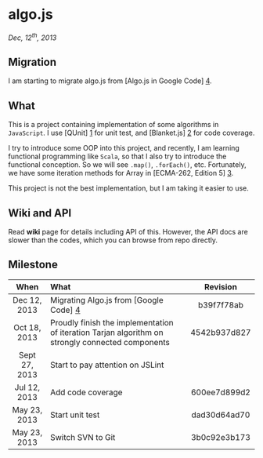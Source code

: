 # algo.js

_Dec, 12<sup>th</sup>, 2013_

## Migration
I am starting to migrate algo.js from [Algo.js in Google Code] [4].

## What
This is a project containing implementation of some algorithms in `JavaScript`. I use [QUnit] [1] for unit test, and [Blanket.js] [2] for code coverage.

I try to introduce some OOP into this project, and recently, I am learning functional programming like `Scala`, so that I also try to introduce the functional conception. So we will see `.map()`, `.forEach()`, etc. Fortunately, we have some iteration methods for Array in [ECMA-262, Edition 5] [3].

This project is not the best implementation, but I am taking it easier to use.

## Wiki and API
Read __wiki__ page for details including API of this. However, the API docs are slower than the codes, which you can browse from repo directly.

## Milestone
When | What | Revision
:-------:|:---------|:-------:
 Dec 12, 2013 | Migrating Algo.js from [Google Code] [4] | b39f7f78ab
 Oct 18, 2013 | Proudly finish the implementation of iteration Tarjan algorithm on strongly connected components | 4542b937d827
 Sept 27, 2013 | Start to pay attention on JSLint | 
 Jul 12, 2013 | Add code coverage | 600ee7d899d2
 May 23, 2013 | Start unit test | dad30d64ad70
 May 23, 2013 | Switch SVN to Git | 3b0c92e3b173

[1]: http://qunitjs.com/ "QUnit.js"
[2]: http://blanketjs.org/ "Blanket.js"
[3]: http://www.ecmascript.org/  "ECMA-262"
[4]: https://code.google.com/p/algo-js "Algo.js"
